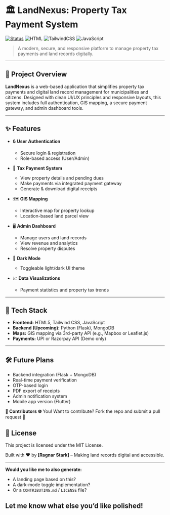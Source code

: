 # 🏛️ LandNexus: Property Tax Payment System

[![Status](https://img.shields.io/badge/status-Demo%20Launched-blue)](https://github.com/yourusername/landnexus)
![HTML](https://img.shields.io/badge/HTML-%23E34F26.svg?&logo=html5&logoColor=white)
![TailwindCSS](https://img.shields.io/badge/TailwindCSS-0EA5E9?logo=tailwind-css&logoColor=white)
![JavaScript](https://img.shields.io/badge/JavaScript-F7DF1E?logo=javascript&logoColor=black)

> A modern, secure, and responsive platform to manage property tax payments and land records digitally.

---

## 🧠 Project Overview

**LandNexus** is a web-based application that simplifies property tax payments and digital land record management for municipalities and citizens. Designed with clean UI/UX principles and responsive layouts, this system includes full authentication, GIS mapping, a secure payment gateway, and admin dashboard tools.

---

## ✨ Features

- 🔒 **User Authentication**
  - Secure login & registration
  - Role-based access (User/Admin)

- 🧾 **Tax Payment System**
  - View property details and pending dues
  - Make payments via integrated payment gateway
  - Generate & download digital receipts

- 🗺️ **GIS Mapping**
  - Interactive map for property lookup
  - Location-based land parcel view

- 🖥️ **Admin Dashboard**
  - Manage users and land records
  - View revenue and analytics
  - Resolve property disputes

- 🌙 **Dark Mode**
  - Toggleable light/dark UI theme

- 📈 **Data Visualizations**
  - Payment statistics and property tax trends

---

## 📌 Tech Stack

- **Frontend:** HTML5, Tailwind CSS, JavaScript
- **Backend (Upcoming):** Python (Flask), MongoDB
- **Maps:** GIS mapping via 3rd-party API (e.g., Mapbox or Leaflet.js)
- **Payments:** UPI or Razorpay API (Demo only)

---
## 🛠️ Future Plans
- Backend integration (Flask + MongoDB)
- Real-time payment verification
- OTP-based login
- PDF export of receipts
- Admin notification system
- Mobile app version (Flutter)

**🙌 Contributors**
**🌐** You! Want to contribute? Fork the repo and submit a pull request 🚀

## 📄 License
This project is licensed under the MIT License.

Built with ❤️ by **[Ragnar Stark]** – Making land records digital and accessible.

---

**Would you like me to also generate:**
- A landing page based on this?
- A dark-mode toggle implementation?
- Or a `CONTRIBUTING.md` / `LICENSE` file?

## Let me know what else you’d like polished!
